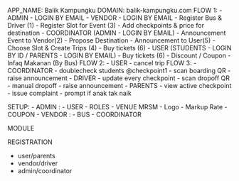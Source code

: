 APP_NAME: Balik Kampungku
DOMAIN: balik-kampungku.com
FLOW 1:
    - ADMIN - LOGIN BY EMAIL
    - VENDOR - LOGIN BY EMAIL
        - Register Bus & Driver (1)
        - Register Slot for Event (3)
            - Add checkpoints & price for destination
    - COORDINATOR (ADMIN - LOGIN BY EMAIL)
        - Announcement Event to Vendor(2)
            - Propose Destination
        - Announcement to User(5)
        - Choose Slot & Create Trips (4)
        - Buy tickets (6)
    - USER (STUDENTS - LOGIN BY ID / PARENTS - LOGIN BY EMAIL)
        - Buy tickets (6)
            - Discount / Coupon
            - Infaq Makanan (By Bus)
FLOW 2:
    - USER
        - cancel trip
FLOW 3:
    - COORDINATOR
        - doublecheck students @checkpoint1
        - scan boarding QR
        - raise announcement
    - DRIVER
        - update every checkpoint
        - scan dropoff QR
        - manual dropoff
        - raise announcement
    - PARENTS
        - view active checkpoint
        - issue complaint
        - prompt if anak tak naik
         
SETUP:
    - ADMIN :
        - USER
        - ROLES
        - VENUE MRSM 
            - Logo
            - Markup Rate
        - COUPON
    - VENDOR : 
        - BUS
    - COORDINATOR

MODULE

REGISTRATION
- user/parents
- vendor/driver
- admin/coordinator